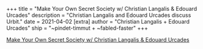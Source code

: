 +++
title = "Make Your Own Secret Society w/ Christian Langalis & Edouard Urcades"
description = "Christian Langalis and Edouard Urcades discuss Urbit."
date = 2021-04-02
[extra]
author = "Christian Langalis + Edouard Urcades"
ship = "~pindet-timmut + ~fabled-faster"
+++

[Make Your Own Secret Society w/ Christian Langalis & Edouard Urcades](https://podtail.com/en/podcast/contain-podcast/make-your-own-secret-society-w-christian-langalis-/)
